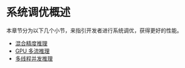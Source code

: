 # 系统调优概述

本章节分为以下几个小节，来指引开发者进行系统调优，获得更好的性能。
- [混合精度推理](mix_precision)
- [GPU 多流推理](multi_stream)
- [多线程并发推理](multi_thread)